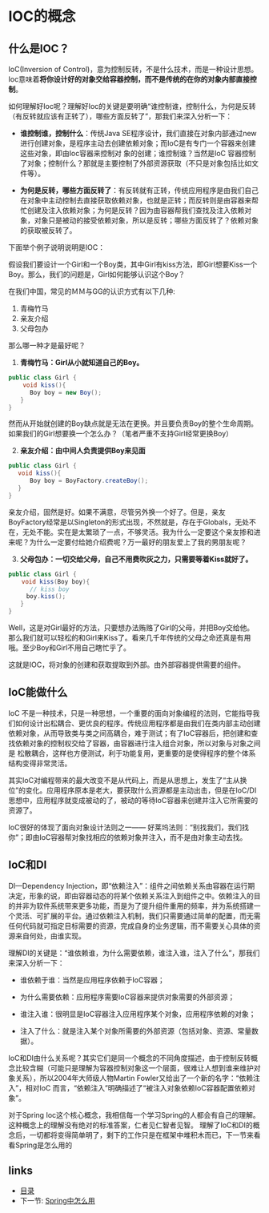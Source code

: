 # IOC的概念

## 什么是IOC？

IoC(Inversion of Control)，意为控制反转，不是什么技术，而是一种设计思想。Ioc意味着**将你设计好的对象交给容器控制，而不是传统的在你的对象内部直接控制**。

如何理解好Ioc呢？理解好Ioc的关键是要明确“谁控制谁，控制什么，为何是反转（有反转就应该有正转了），哪些方面反转了”，那我们来深入分析一下：

- **谁控制谁，控制什么**：传统Java SE程序设计，我们直接在对象内部通过new进行创建对象，是程序主动去创建依赖对象；而IoC是有专门一个容器来创建这些对象，即由Ioc容器来控制对 象的创建；谁控制谁？当然是IoC 容器控制了对象；控制什么？那就是主要控制了外部资源获取（不只是对象包括比如文件等）。

- **为何是反转，哪些方面反转了**：有反转就有正转，传统应用程序是由我们自己在对象中主动控制去直接获取依赖对象，也就是正转；而反转则是由容器来帮忙创建及注入依赖对象；为何是反转？因为由容器帮我们查找及注入依赖对象，对象只是被动的接受依赖对象，所以是反转；哪些方面反转了？依赖对象的获取被反转了。

下面举个例子说明说明是IOC：

假设我们要设计一个Girl和一个Boy类，其中Girl有kiss方法，即Girl想要Kiss一个Boy。那么，我们的问题是，Girl如何能够认识这个Boy？

在我们中国，常见的ＭＭ与GG的认识方式有以下几种:


1. 青梅竹马
2. 亲友介绍
3. 父母包办

那么哪一种才是最好呢？ 
　　
1. **青梅竹马：Girl从小就知道自己的Boy。**

```java
public class Girl {　
    void kiss(){ 
　　　 Boy boy = new Boy(); 
　　} 
} 
```

然而从开始就创建的Boy缺点就是无法在更换。并且要负责Boy的整个生命周期。如果我们的Girl想要换一个怎么办？（笔者严重不支持Girl经常更换Boy）

2. **亲友介绍：由中间人负责提供Boy来见面**

```java
public class Girl { 
　 void kiss(){ 
　　　 Boy boy = BoyFactory.createBoy();　　　
　 } 
}
```

亲友介绍，固然是好。如果不满意，尽管另外换一个好了。但是，亲友BoyFactory经常是以Singleton的形式出现，不然就是，存在于Globals，无处不在，无处不能。实在是太繁琐了一点，不够灵活。我为什么一定要这个亲友掺和进来呢？为什么一定要付给她介绍费呢？万一最好的朋友爱上了我的男朋友呢？ 

3. **父母包办：一切交给父母，自己不用费吹灰之力，只需要等着Kiss就好了。**

```java
public class Girl { 
　  void kiss(Boy boy){ 
　　　 // kiss boy　
　　　boy.kiss(); 
　　} 
}
```

Well，这是对Girl最好的方法，只要想办法贿赂了Girl的父母，并把Boy交给他。那么我们就可以轻松的和Girl来Kiss了。看来几千年传统的父母之命还真是有用哦。至少Boy和Girl不用自己瞎忙乎了。 

这就是IOC，将对象的创建和获取提取到外部。由外部容器提供需要的组件。 

## IoC能做什么

IoC 不是一种技术，只是一种思想，一个重要的面向对象编程的法则，它能指导我们如何设计出松耦合、更优良的程序。传统应用程序都是由我们在类内部主动创建依赖对象，从而导致类与类之间高耦合，难于测试；有了IoC容器后，把创建和查找依赖对象的控制权交给了容器，由容器进行注入组合对象，所以对象与对象之间是 松散耦合，这样也方便测试，利于功能复用，更重要的是使得程序的整个体系结构变得非常灵活。

其实IoC对编程带来的最大改变不是从代码上，而是从思想上，发生了“主从换位”的变化。应用程序原本是老大，要获取什么资源都是主动出击，但是在IoC/DI思想中，应用程序就变成被动的了，被动的等待IoC容器来创建并注入它所需要的资源了。

IoC很好的体现了面向对象设计法则之一—— 好莱坞法则：“别找我们，我们找你”；即由IoC容器帮对象找相应的依赖对象并注入，而不是由对象主动去找。

## IoC和DI

DI—Dependency Injection，即“依赖注入”：组件之间依赖关系由容器在运行期决定，形象的说，即由容器动态的将某个依赖关系注入到组件之中。依赖注入的目的并非为软件系统带来更多功能，而是为了提升组件重用的频率，并为系统搭建一个灵活、可扩展的平台。通过依赖注入机制，我们只需要通过简单的配置，而无需任何代码就可指定目标需要的资源，完成自身的业务逻辑，而不需要关心具体的资源来自何处，由谁实现。

理解DI的关键是：“谁依赖谁，为什么需要依赖，谁注入谁，注入了什么”，那我们来深入分析一下：

- 谁依赖于谁：当然是应用程序依赖于IoC容器；

- 为什么需要依赖：应用程序需要IoC容器来提供对象需要的外部资源；

- 谁注入谁：很明显是IoC容器注入应用程序某个对象，应用程序依赖的对象；

- 注入了什么：就是注入某个对象所需要的外部资源（包括对象、资源、常量数据）。

IoC和DI由什么关系呢？其实它们是同一个概念的不同角度描述，由于控制反转概念比较含糊（可能只是理解为容器控制对象这一个层面，很难让人想到谁来维护对象关系），所以2004年大师级人物Martin Fowler又给出了一个新的名字：“依赖注入”，相对IoC 而言，“依赖注入”明确描述了“被注入对象依赖IoC容器配置依赖对象”。

对于Spring Ioc这个核心概念，我相信每一个学习Spring的人都会有自己的理解。这种概念上的理解没有绝对的标准答案，仁者见仁智者见智。
理解了IoC和DI的概念后，一切都将变得简单明了，剩下的工作只是在框架中堆积木而已，下一节来看看Spring是怎么用的

## links
   * [目录](<index.md>)
   * 下一节: [Spring中怎么用](<2.spring.md>)
